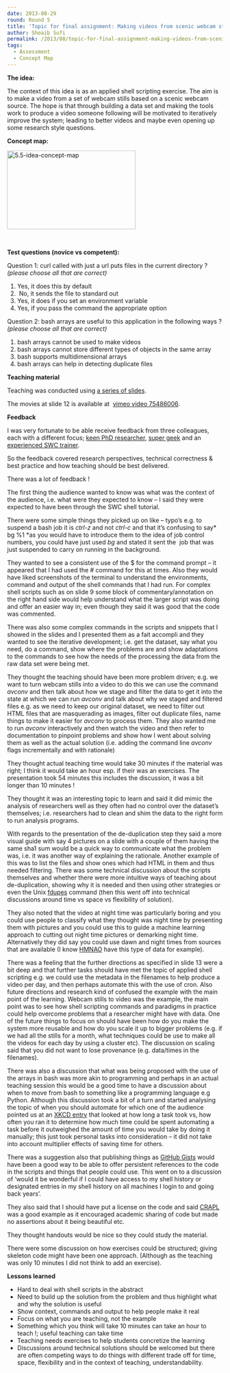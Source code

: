 ```yaml
---
date: 2013-08-29
round: Round 5
title: 'Topic for final assignment: Making videos from scenic webcam stills'
author: Shoaib Sufi
permalink: /2013/08/topic-for-final-assignment-making-videos-from-scenic-webcam-stills/
tags:
  - Assessment
  - Concept Map
---
```

**The idea:**

The context of this idea is as an applied shell scripting exercise. The aim is to make a video from a set of webcam stills based on a scenic webcam source. The hope is that through building a data set and making the tools work to produce a video someone following will be motivated to iteratively improve the system; leading to better videos and maybe even opening up some research style questions.

**Concept map:**

[<img class="alignnone size-medium wp-image-4174" alt="5.5-idea-concept-map" src="http://teaching.software-carpentry.org/wp-content/uploads/2013/08/5.5-idea-concept-map-300x183.jpeg" width="300" height="183" />][1]

&nbsp;

**Test questions (novice vs competent):**

Question 1: curl called with just a url puts files in the current directory ? *(please choose all that are correct)*

1. Yes, it does this by default  
2.  No, it sends the file to standard out  
3. Yes, it does if you set an environment variable  
4. Yes, if you pass the command the appropriate option

Question 2: bash arrays are useful to this application in the following ways ? *(please choose all that are correct)*

1. bash arrays cannot be used to make videos  
2. bash arrays cannot store different types of objects in the same array  
3. bash supports multidimensional arrays  
4. bash arrays can help in detecting duplicate files

**Teaching material**

Teaching was conducted using [a series of slides][2].

The movies at slide 12 is available at  [vimeo video 75486006][3].

**Feedback**

I was very fortunate to be able receive feedback from three colleagues, each with a different focus; [keen PhD researcher][4], [super geek][5] and an [experienced SWC trainer][6].

So the feedback covered research perspectives, technical correctness & best practice and how teaching should be best delivered.

There was a lot of feedback !

The first thing the audience wanted to know was what was the context of the audience, i.e. what were they expected to know &#8211; I said they were expected to have been through the SWC shell tutorial.

There were some simple things they picked up on like &#8211; typo&#8217;s e.g. to suspend a bash job it is *ctrl-z* and not *ctrl-c* and that it&#8217;s confusing to say* bg %1 *as you would have to introduce them to the idea of job control numbers, you could have just used *bg* and stated it sent the  job that was just suspended to carry on running in the background.

They wanted to see a consistent use of the $ for the command prompt &#8211; it appeared that I had used the # command for this at times. Also they would have liked screenshots of the terminal to understand the environments, command and output of the shell commands that I had run. For complex shell scripts such as on slide 9 some block of commentary/annotation on the right hand side would help understand what the larger script was doing and offer an easier way in; even though they said it was good that the code was commented.

There was also some complex commands in the scripts and snippets that I showed in the slides and I presented them as a fait accompli and they wanted to see the iterative development; i.e. get the dataset, say what you need, do a command, show where the problems are and show adaptations to the commands to see how the needs of the processing the data from the raw data set were being met.

They thought the teaching should have been more problem driven; e.g. we want to turn webcam stills into a video to do this we can use the command *avconv* and then talk about how we stage and filter the data to get it into the state at which we can run *avconv* and talk about why we staged and filtered files e.g. as we need to keep our original dataset, we need to filter out HTML files that are masquerading as images, filter out duplicate files, name things to make it easier for *avconv* to process them. They also wanted me to run *avconv* interactively and then watch the video and then refer to documentation to pinpoint problems and show how I went about solving them as well as the actual solution (i.e. adding the command line *avconv* flags incrementally and with rationale)

They thought actual teaching time would take 30 minutes if the material was right; I think it would take an hour esp. if their was an exercises. The presentation took 54 minutes this includes the discussion, it was a bit longer than 10 minutes !

They thought it was an interesting topic to learn and said it did mimic the analysis of researchers well as they often had no control over the dataset&#8217;s themselves; i.e. researchers had to clean and shim the data to the right form to run analysis programs.

With regards to the presentation of the de-duplication step they said a more visual guide with say 4 pictures on a slide with a couple of them having the same sha1 sum would be a quick way to communicate what the problem was, i.e. it was another way of explaining the rationale. Another example of this was to list the files and show ones which had HTML in them and thus needed filtering. There was some technical discussion about the scripts themselves and whether there were more intuitive ways of teaching about de-duplication, showing why it is needed and then using other strategies or even the Unix [fdupes][7] command (then this went off into technical discussions around time vs space vs flexibility of solution).

They also noted that the video at night time was particularly boring and you could use people to classify what they thought was night time by presenting them with pictures and you could use this to guide a machine learning approach to cutting out night time pictures or demarking night time. Alternatively they did say you could use dawn and night times from sources that are available (I know [HMNAO][8] have this type of data for example).

There was a feeling that the further directions as specified in slide 13 were a bit deep and that further tasks should have met the topic of applied shell scripting e.g. we could use the metadata in the filenames to help produce a video per day, and then perhaps automate this with the use of cron. Also future directions and research kind of confused the example with the main point of the learning. Webcam stills to video was the example, the main point was to see how shell scripting commands and paradigms in practice could help overcome problems that a researcher might have with data. One of the future things to focus on should have been how do you make the system more reusable and how do you scale it up to bigger problems (e.g. if we had all the stills for a month, what techniques could be use to make all the videos for each day by using a cluster etc). The discussion on scaling said that you did not want to lose provenance (e.g. data/times in the filenames).

There was also a discussion that what was being proposed with the use of the arrays in bash was more akin to programming and perhaps in an actual teaching session this would be a good time to have a discussion about when to move from bash to something like a programming language e.g Python. Although this discussion took a bit of a turn and started analysing the topic of when you should automate for which one of the audience pointed us at an [XKCD entry][9] that looked at how long a task took vs, how often you ran it to determine how much time could be spent automating a task before it outweighed the amount of time you would take by doing it manually; this just took personal tasks into consideration &#8211; it did not take into account multiplier effects of saving time for others.

There was a suggestion also that publishing things as [GitHub Gists][10] would have been a good way to be able to offer persistent references to the code in the scripts and things that people could use. This went on to a discussion of &#8216;would it be wonderful if I could have access to my shell history or designated entries in my shell history on all machines I login to and going back years&#8217;.

They also said that I should have put a license on the code and said [CRAPL][11] was a good example as it encouraged academic sharing of code but made no assertions about it being beautiful etc.

They thought handouts would be nice so they could study the material.

There were some discussion on how exercises could be structured; giving skeleton code might have been one approach. (Although as the teaching was only 10 minutes I did not think to add an exercise).

**Lessons learned**

*   Hard to deal with shell scripts in the abstract
*   Need to build up the solution from the problem and thus highlight what and why the solution is useful
*   Show context, commands and output to help people make it real
*   Focus on what you are teaching, not the example
*   Something which you think will take 10 minutes can take an hour to teach !; useful teaching can take time
*   Teaching needs exercises to help students concretize the learning
*   Discussions around technical solutions should be welcomed but there are often competing ways to do things with different trade off for time, space, flexibility and in the context of teaching, understandability.

&nbsp;

 [1]: http://teaching.software-carpentry.org/wp-content/uploads/2013/08/5.5-idea-concept-map.jpeg
 [2]: http://www.slideshare.net/shoaibsufi/55-teachingmaterial "Applied shell scripting"
 [3]: https://vimeo.com/75486006 "Snowdon video"
 [4]: http://sierra-nevada.cs.man.ac.uk/
 [5]: https://twitter.com/soilandreyes
 [6]: http://software-carpentry.org/team.html#pawlik.a
 [7]: http://en.wikipedia.org/wiki/Fdupes
 [8]: http://www.ukho.gov.uk/HMNAO/Pages/Home.aspx
 [9]: http://xkcd.com/1205/
 [10]: https://gist.github.com/
 [11]: http://matt.might.net/articles/crapl/
